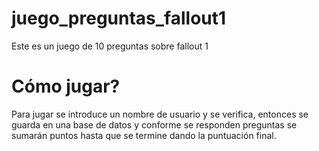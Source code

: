 # juego_preguntas_fallout1
Este es un juego de 10 preguntas sobre fallout 1


# Cómo jugar?
Para jugar se introduce un nombre de usuario y se verifica, entonces se guarda en una base de datos y conforme se responden preguntas se sumarán puntos hasta que se termine dando la puntuación final.
